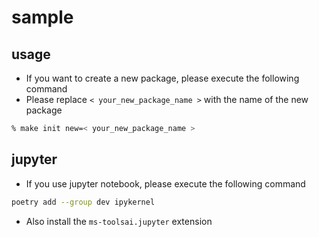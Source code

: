 # sample

## usage

- If you want to create a new package, please execute the following command
- Please replace `< your_new_package_name >` with the name of the new package

```bash
% make init new=< your_new_package_name >
```

## jupyter

- If you use jupyter notebook, please execute the following command

```bash
poetry add --group dev ipykernel
```

- Also install the `ms-toolsai.jupyter` extension
